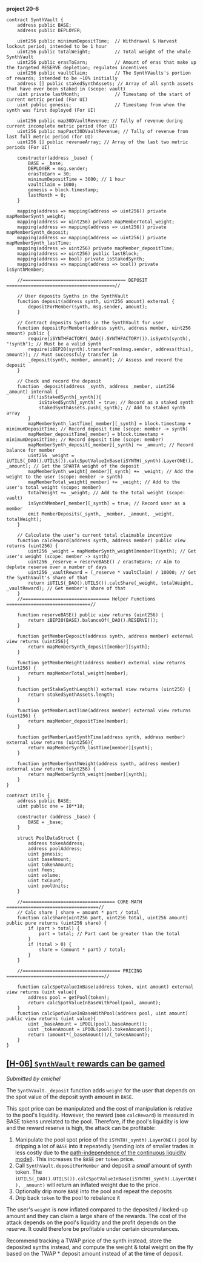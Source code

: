**project 20-6**

```solidity
contract SynthVault {
    address public BASE;
    address public DEPLOYER;

    uint256 public minimumDepositTime;  // Withdrawal & Harvest lockout period; intended to be 1 hour
    uint256 public totalWeight;         // Total weight of the whole SynthVault
    uint256 public erasToEarn;          // Amount of eras that make up the targeted RESERVE depletion; regulates incentives
    uint256 public vaultClaim;          // The SynthVaults's portion of rewards; intended to be ~10% initially
    address [] public stakedSynthAssets; // Array of all synth assets that have ever been staked in (scope: vault)
    uint private lastMonth;             // Timestamp of the start of current metric period (For UI)
    uint public genesis;                // Timestamp from when the synth was first deployed (For UI)

    uint256 public map30DVaultRevenue; // Tally of revenue during current incomplete metric period (for UI)
    uint256 public mapPast30DVaultRevenue; // Tally of revenue from last full metric period (for UI)
    uint256 [] public revenueArray; // Array of the last two metric periods (For UI)

    constructor(address _base) {
        BASE = _base;
        DEPLOYER = msg.sender;
        erasToEarn = 30;
        minimumDepositTime = 3600; // 1 hour
        vaultClaim = 1000;
        genesis = block.timestamp;
        lastMonth = 0;
    }

    mapping(address => mapping(address => uint256)) private mapMemberSynth_weight;
    mapping(address => uint256) private mapMemberTotal_weight;
    mapping(address => mapping(address => uint256)) private mapMemberSynth_deposit;
    mapping(address => mapping(address => uint256)) private mapMemberSynth_lastTime;
    mapping(address => uint256) private mapMember_depositTime;
    mapping(address => uint256) public lastBlock;
    mapping(address => bool) private isStakedSynth;
    mapping(address => mapping(address => bool)) private isSynthMember;

    //====================================== DEPOSIT ========================================//

    // User deposits Synths in the SynthVault
    function deposit(address synth, uint256 amount) external {
        depositForMember(synth, msg.sender, amount);
    }

    // Contract deposits Synths in the SynthVault for user
    function depositForMember(address synth, address member, uint256 amount) public {
        require(iSYNTHFACTORY(_DAO().SYNTHFACTORY()).isSynth(synth), "!synth"); // Must be a valid synth
        require(iBEP20(synth).transferFrom(msg.sender, address(this), amount)); // Must successfuly transfer in
        _deposit(synth, member, amount); // Assess and record the deposit
    }

    // Check and record the deposit
    function _deposit(address _synth, address _member, uint256 _amount) internal {
        if(!isStakedSynth[_synth]){
            isStakedSynth[_synth] = true; // Record as a staked synth
            stakedSynthAssets.push(_synth); // Add to staked synth array
        }
        mapMemberSynth_lastTime[_member][_synth] = block.timestamp + minimumDepositTime; // Record deposit time (scope: member -> synth)
        mapMember_depositTime[_member] = block.timestamp + minimumDepositTime; // Record deposit time (scope: member)
        mapMemberSynth_deposit[_member][_synth] += _amount; // Record balance for member
        uint256 _weight = iUTILS(_DAO().UTILS()).calcSpotValueInBase(iSYNTH(_synth).LayerONE(), _amount); // Get the SPARTA weight of the deposit
        mapMemberSynth_weight[_member][_synth] += _weight; // Add the weight to the user (scope: member -> synth)
        mapMemberTotal_weight[_member] += _weight; // Add to the user's total weight (scope: member)
        totalWeight += _weight; // Add to the total weight (scope: vault)
        isSynthMember[_member][_synth] = true; // Record user as a member
        emit MemberDeposits(_synth, _member, _amount, _weight, totalWeight);
    }

    // Calculate the user's current total claimable incentive
    function calcReward(address synth, address member) public view returns (uint256) {
        uint256 _weight = mapMemberSynth_weight[member][synth]; // Get user's weight (scope: member -> synth)
        uint256 _reserve = reserveBASE() / erasToEarn; // Aim to deplete reserve over a number of days
        uint256 _vaultReward = (_reserve * vaultClaim) / 10000; // Get the SynthVault's share of that
        return iUTILS(_DAO().UTILS()).calcShare(_weight, totalWeight, _vaultReward); // Get member's share of that
    }
    //================================ Helper Functions ===============================//

    function reserveBASE() public view returns (uint256) {
        return iBEP20(BASE).balanceOf(_DAO().RESERVE());
    }

    function getMemberDeposit(address synth, address member) external view returns (uint256){
        return mapMemberSynth_deposit[member][synth];
    }

    function getMemberWeight(address member) external view returns (uint256) {
        return mapMemberTotal_weight[member];
    }

    function getStakeSynthLength() external view returns (uint256) {
        return stakedSynthAssets.length;
    }

    function getMemberLastTime(address member) external view returns (uint256) {
        return mapMember_depositTime[member];
    }

    function getMemberLastSynthTime(address synth, address member) external view returns (uint256){
        return mapMemberSynth_lastTime[member][synth];
    }

    function getMemberSynthWeight(address synth, address member) external view returns (uint256) {
        return mapMemberSynth_weight[member][synth];
    }
}
```



```solidity
contract Utils {
    address public BASE;
    uint public one = 10**18;

    constructor (address _base) {
        BASE = _base;
    }

    struct PoolDataStruct {
        address tokenAddress;
        address poolAddress;
        uint genesis;
        uint baseAmount;
        uint tokenAmount;
        uint fees;
        uint volume;
        uint txCount;
        uint poolUnits;
    }

    //================================== CORE-MATH ==================================//
    // Calc share | share = amount * part / total
    function calcShare(uint256 part, uint256 total, uint256 amount) public pure returns (uint256 share) {
        if (part > total) {
            part = total; // Part cant be greater than the total
        }
        if (total > 0) {
            share = (amount * part) / total;
        }
    }

    //==================================== PRICING ====================================//

    function calcSpotValueInBase(address token, uint amount) external view returns (uint value){
        address pool = getPool(token);
        return calcSpotValueInBaseWithPool(pool, amount);
    }
    function calcSpotValueInBaseWithPool(address pool, uint amount) public view returns (uint value){
        uint _baseAmount = iPOOL(pool).baseAmount();
        uint _tokenAmount = iPOOL(pool).tokenAmount();
        return (amount*(_baseAmount))/(_tokenAmount);
    }
}
```



## [[H-06] `SynthVault` rewards can be gamed](https://github.com/code-423n4/2021-07-spartan-findings/issues/166)

_Submitted by cmichel_

The `SynthVault._deposit` function adds `weight` for the user that depends on the spot value of the deposit synth amount in `BASE`.

This spot price can be manipulated and the cost of manipulation is relative to the pool's liquidity.
However, the reward (see `calcReward`) is measured in BASE tokens unrelated to the pool.
Therefore, if the pool's liquidity is low and the reward reserve is high, the attack can be profitable:

1. Manipulate the pool spot price of the `iSYNTH(_synth).LayerONE()` pool by dripping a lot of `BASE` into it repeatedly (sending lots of smaller trades is less costly due to the [path-independence of the continuous liquidity model](https://docs.thorchain.org/thorchain-finance/continuous-liquidity-pools)). This increases the `BASE` per `token` price.
2. Call `SynthVault.depositForMember` and deposit a _small_ amount of synth token. The `iUTILS(_DAO().UTILS()).calcSpotValueInBase(iSYNTH(_synth).LayerONE(), _amount)` will return an inflated weight due to the price.
3. Optionally drip more `BASE` into the pool and repeat the deposits
4. Drip back `token` to the pool to rebalance it

The user's `weight` is now inflated compared to the deposited / locked-up amount and they can claim a large share of the rewards. The cost of the attack depends on the pool's liquidity and the profit depends on the reserve. It could therefore be profitable under certain circumstances.

Recommend tracking a TWAP price of the synth instead, store the deposited synths instead, and compute the weight & total weight on the fly based on the TWAP * deposit amount instead of at the time of deposit.
